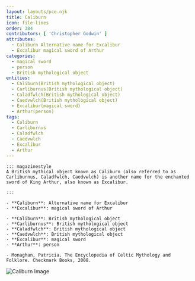 ```yaml
---
layout: layouts/pce.njk
title: Caliburn
icon: file-lines
order: 384
contributors: [ 'Christopher Godwin' ]
attributes:
  - Caliburn Alternative name for Excalibur
  - Excalibur magical sword of Arthur
categories:
  - magical sword
  - person
  - British mythological object
entities:
  - Caliburn(British mythological object)
  - Carliburnus(British mythological object)
  - Caladfwlch(British mythological object)
  - Caedvwlch(British mythological object)
  - Excalibur(magical sword)
  - Arthur(person)
tags:
  - Caliburn
  - Carliburnus
  - Caladfwlch
  - Caedvwlch
  - Excalibur
  - Arthur
---
```

``` tab [group1:Info]
::: magazinestyle
A British mythical object known as Caliburn (also referred to as Carliburnus, Caladfwlch, Caedvwlch) is another name for the enchanted sword of King Arthur, also known as Excalibur.

:::
```
``` tab [group1:Attributes]
- **Caliburn**: Alternative name for Excalibur
- **Excalibur**: magical sword of Arthur
```
``` tab [group1:Entities]
- **Caliburn**: British mythological object
- **Carliburnus**: British mythological object
- **Caladfwlch**: British mythological object
- **Caedvwlch**: British mythological object
- **Excalibur**: magical sword
- **Arthur**: person
```
``` tab [group1:Sources]
- Monaghan, Patricia. The Encyclopedia of Celtic Mythology and Folklore. Checkmark Books, 2008.
```
![Caliburn Image](['https://upload.wikimedia.org/wikipedia/commons/0/0f/Arthur-Pyle_Excalibur_the_Sword.JPG'])
